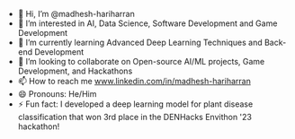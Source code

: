 - 👋 Hi, I’m @madhesh-hariharran
- 👀 I’m interested in AI, Data Science, Software Development and Game Development
- 🌱 I’m currently learning Advanced Deep Learning Techniques and Back-end Development
- 💞️ I’m looking to collaborate on Open-source AI/ML projects, Game Development, and Hackathons
- 📫 How to reach me www.linkedin.com/in/madhesh-hariharran
- 😄 Pronouns: He/Him
- ⚡ Fun fact: I developed a deep learning model for plant disease classification that won 3rd place in the DENHacks Envithon '23 hackathon!

<!---
madhesh-hariharran/madhesh-hariharran is a ✨ special ✨ repository because its `README.md` (this file) appears on your GitHub profile.
You can click the Preview link to take a look at your changes.
--->
